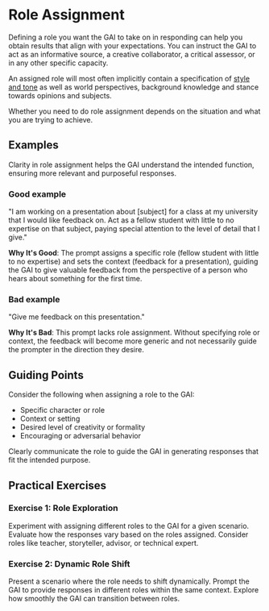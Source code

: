 # Role Assignment

Defining a role you want the GAI to take on in responding can help you obtain results that align with your expectations. You can instruct the GAI to act as an informative source, a creative collaborator, a critical assessor, or in any other specific capacity.

An assigned role will most often implicitly contain a specification of [style and tone](/Skills/Style%20and%20tone.md) as well as world perspectives, background knowledge and stance towards opinions and subjects.

Whether you need to do role assignment depends on the situation and what you are trying to achieve.

## Examples

Clarity in role assignment helps the GAI understand the intended function, ensuring more relevant and purposeful responses.

### Good example

"I am working on a presentation about [subject] for a class at my university that I would like feedback on. Act as a fellow student with little to no expertise on that subject, paying special attention to the level of detail that I give."

**Why It's Good**: The prompt assigns a specific role (fellow student with little to no expertise) and sets the context (feedback for a presentation), guiding the GAI to give valuable feedback from the perspective of a person who hears about something for the first time.

### Bad example

"Give me feedback on this presentation."

**Why It's Bad**: This prompt lacks role assignment. Without specifying role or context, the feedback will become more generic and not necessarily guide the prompter in the direction they desire.

## Guiding Points

Consider the following when assigning a role to the GAI:
- Specific character or role
- Context or setting
- Desired level of creativity or formality
- Encouraging or adversarial behavior

Clearly communicate the role to guide the GAI in generating responses that fit the intended purpose.

## Practical Exercises

### Exercise 1: Role Exploration
Experiment with assigning different roles to the GAI for a given scenario. Evaluate how the responses vary based on the roles assigned. Consider roles like teacher, storyteller, advisor, or technical expert.

### Exercise 2: Dynamic Role Shift
Present a scenario where the role needs to shift dynamically. Prompt the GAI to provide responses in different roles within the same context. Explore how smoothly the GAI can transition between roles.
